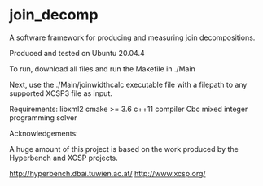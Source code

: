 # join_decomp
A software framework for producing and measuring join decompositions.

Produced and tested on Ubuntu 20.04.4

To run, download all files and run the Makefile in ./Main

Next, use the ./Main/joinwidthcalc executable file with a filepath to any supported XCSP3 file as input.

Requirements:
libxml2
cmake >= 3.6
c++11 compiler
Cbc mixed integer programming solver


Acknowledgements:

A huge amount of this project is based on the work  produced by the Hyperbench and XCSP projects.


http://hyperbench.dbai.tuwien.ac.at/
http://www.xcsp.org/
